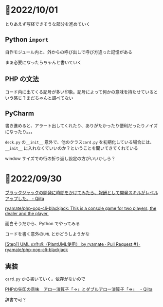 # 📝2022/10/01

とりあえず写経できそうな部分を進めていく

## Python `import`

自作モジュール内と、外からの呼び出しで呼び方違った記憶がある

まぁ必要になったらちゃんと書いていく

## PHP の文法

コード内に出てくる記号が多い印象。記号によって何かの意味を持たせているという感じ？まだちゃんと調べてない

## PyCharm

書き進めると、アラート出してくれたり、ありがたかったり便利だったりノイズになったり。。。

`deck.py` の`__init__` 意外で、他のクラス`card.py` を初期化している場合には、`__init__` に入れなくていいのか？ということを聞いてきてくれている


window サイズでの行の折り返し設定の方がいいかしら？


# 📝2022/09/30

[ブラックジャックの開発に時間をかけてみたら、報酬として開発スキルがレベルアップした。 - Qiita](https://qiita.com/ryamate/items/f77efb0888bb025e5f5b)

[ryamate/php-oop-cli-blackjack: This is a console game for two players, the dealer and the player.](https://github.com/ryamate/php-oop-cli-blackjack)

面白そうだから、Python でやってみる


コードを書く意外の`UML` とかどうしようかな

[[Step1] UML の作成（PlantUML使用） by ryamate · Pull Request #1 · ryamate/php-oop-cli-blackjack](https://github.com/ryamate/php-oop-cli-blackjack/pull/1)


## 実装

`card.py` から書いていく。依存がないので

[PHPの矢印の意味　アロー演算子「->」とダブルアロー演算子「=>」　 - Qiita](https://qiita.com/keitean/items/5ea1d2e25a32bb93e07b)

辞書で可？